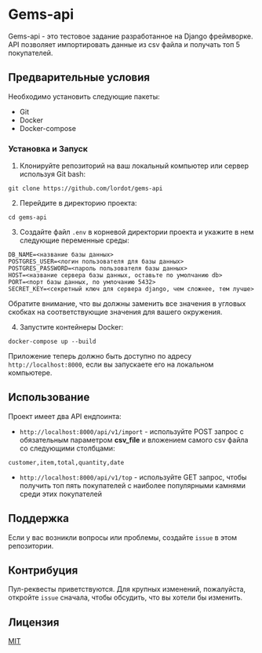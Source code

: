 # Gems-api

Gems-api - это тестовое задание разработанное на Django фреймворке. API позволяет импортировать данные из csv файла и получать топ 5 покупателей.

## Предварительные условия

Необходимо установить следующие пакеты:
* Git
* Docker
* Docker-compose

### Установка и Запуск

1. Клонируйте репозиторий на ваш локальный компьютер или сервер используя Git bash:

```
git clone https://github.com/lordot/gems-api
```

2. Перейдите в директорию проекта:

```
cd gems-api
```

3. Создайте файл `.env` в корневой директории проекта и укажите в нем следующие переменные среды:

```
DB_NAME=<название базы данных>
POSTGRES_USER=<логин пользователя для базы данных>
POSTGRES_PASSWORD=<пароль пользователя базы данных>
HOST=<название сервера базы данных, оставьте по умолчанию db>
PORT=<порт базы данных, по умлочанию 5432>
SECRET_KEY=<секретный ключ для сервера django, чем сложнее, тем лучше>
```

Обратите внимание, что вы должны заменить все значения в угловых скобках на соответствующие значения для вашего окружения.

4. Запустите контейнеры Docker:

```
docker-compose up --build
```

Приложение теперь должно быть доступно по адресу `http://localhost:8000`, если вы запускаете его на локальном компьютере.

## Использование

Проект имеет два API ендпоинта: 


* `http://localhost:8000/api/v1/import` - используйте POST запрос с обязательным параметром **csv_file** и вложением cамого csv файла со следующими столбцами:
```
customer,item,total,quantity,date
```

* `http://localhost:8000/api/v1/top` - используйте GET запрос, чтобы получить топ пять покупателей с наиболее популярными камнями среди этих покупателей

## Поддержка

Если у вас возникли вопросы или проблемы, создайте `issue` в этом репозитории.

## Контрибуция

Пул-реквесты приветствуются. Для крупных изменений, пожалуйста, откройте `issue` сначала, чтобы обсудить, что вы хотели бы изменить.

## Лицензия

[MIT](https://choosealicense.com/licenses/mit/)
